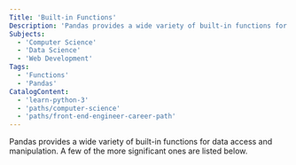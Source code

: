 ```yaml
---
Title: 'Built-in Functions'
Description: 'Pandas provides a wide variety of built-in functions for data access and manipulation.'
Subjects:
  - 'Computer Science'
  - 'Data Science'
  - 'Web Development'
Tags:
  - 'Functions'
  - 'Pandas'
CatalogContent:
  - 'learn-python-3'
  - 'paths/computer-science'
  - 'paths/front-end-engineer-career-path'
---
```


Pandas provides a wide variety of built-in functions for data access and manipulation. A few of the more significant ones are listed below.
